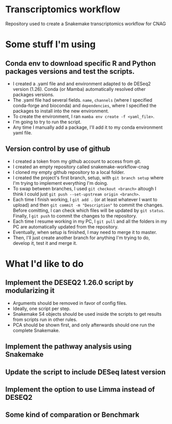 # Transcriptomics workflow
Repository used to create a Snakemake transcriptomics workflow for CNAG


# Some stuff I'm using
## Conda env to download specific R and Python packages versions and test the scripts.

- I created a .yaml file and and environment adapted to de DESeq2 version (1.26). Conda (or Mamba) automatically resolved other packages versions.
- The .yaml file had several fields. `name`, `channels` (where I specified conda-forge and bioconda) and `dependencies`, where I specified the packages to install into the new environment.
- To create the environment, I ran `mamba env create -f <yaml_file>`.
- I'm going to try to run the script.
- Any time I manually add a package, I'll add it to my conda environment yaml file.

## Version control by use of github

- I created a token from my github account to access from git.
- I created an empty repository called snakemake-workflow-cnag
- I cloned my empty github repository to a local folder.
- I created the project's first branch, setup, with `git branch setup` where I'm trying to implement everything I'm doing.
- To swap between branches, I used `git checkout <branch>` altough I think I could just `git push --set-upstream origin <branch>`.
- Each time I finish working, I `git add .` (or at least whatever I want to upload) and then `git commit -m "Description"` to commit the changes. Before comitting, I can check which files will be updated by `git status`. Finally, I `git push` to commit the changes to the repository. 
- Each time I resume working in my PC, I `git pull` and all the folders in my PC are automatically updated from the repository.
- Eventually, when setup is finished, I may need to merge it to master.
- Then, I'll just create another branch for anything I'm trying to do, develop it, test it and merge it.

# What I'd like to do
## Implement the DESEQ2 1.26.0 script by modularizing it

- Arguments should be removed in favor of config files.
- Ideally, one script per step.
- Snakemake S4 objects should be used inside the scripts to get results from scripts run in other rules.
- PCA should be shown first, and only afterwards should one run the complete Snakemake.

## Implement the pathway analysis using Snakemake

## Update the  script to include DESeq latest version

## Implement the option to use Limma instead of DESEQ2

## Some kind of comparation or Benchmark
